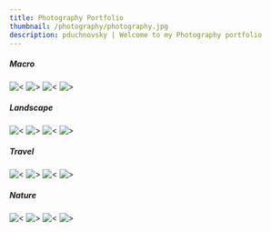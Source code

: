 ```yaml
---
title: Photography Portfolio
thumbnail: /photography/photography.jpg
description: pduchnovsky | Welcome to my Photography portfolio
---
```

<H5>Macro</H5>

![<](/photography/DSC01515.jpg)
![>](/photography/DSC04396.jpg)
![<](/photography/DSC01066.jpg)
![>](/photography/DSCF1638.jpg)

<H5>Landscape</H5>

![<](/photography/DSC00221.jpg)
![>](/photography/DSC05738.jpg)
![<](/photography/DSC02913.jpg)
![>](/photography/DSC99990.jpg)

<H5>Travel</H5>

![<](/photography/DSC05372.jpg)
![>](/photography/DSC03048.jpg)
![<](/photography/DSC01361.jpg)
![>](/photography/DSC03750.jpg)

<H5>Nature</H5>

![<](/photography/DSC06055.jpg)
![>](/photography/DSC04214.jpg)
![<](/photography/DSC03949.jpg)
![>](/photography/DSC00220.jpg)
